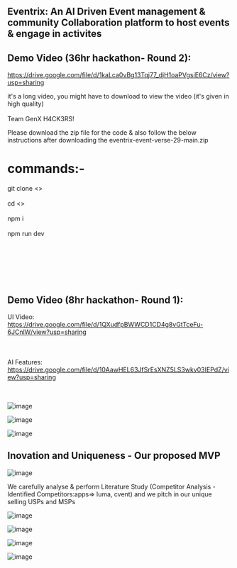 Eventrix: An AI Driven Event management & community Collaboration platform to host events & engage in activites
-


Demo Video (36hr hackathon- Round 2):
-

https://drive.google.com/file/d/1kaLca0vBg13Tqj77_djH1oaPVgsiE6Cz/view?usp=sharing


it's a long video, you might have to download to view the video (it's given in high quality)
<br/>
<br/>
Team GenX H4CK3RS!
<br/>

Please download the zip file for the code & also follow the below instructions after downloading the eventrix-event-verse-29-main.zip

commands:-
=

git clone <>
<br/>
<br/>
cd <>
<br/>
<br/>
npm i
<br/>
<br/>
npm run dev
<br/>
<br/>



<br/>
<br/>
<br/>
<br/>

Demo Video (8hr hackathon- Round 1):
-

UI Video: https://drive.google.com/file/d/1QXudfpBWWCD1CD4g8vGtTceFu-6JCnlW/view?usp=sharing
<br/>
<br/>
<br/>
<br/>
AI Features: https://drive.google.com/file/d/10AawHEL63JfSrEsXNZ5LS3wkv03IEPdZ/view?usp=sharing
<br/>
<br/>
<br/>

![image](https://github.com/user-attachments/assets/6a7a711a-9ee0-4fb7-9a36-5b7f1efb4834)

![image](https://github.com/user-attachments/assets/e411c3ea-f3bd-4645-b635-66750cc86c4f)

![image](https://github.com/user-attachments/assets/1352c709-3dd5-45c9-8ab5-b5ebd8adcc66)


Inovation and Uniqueness - Our proposed MVP
-
![image](https://github.com/user-attachments/assets/283b00ae-2a10-48a7-b97f-f39d4015e41b)


We carefully analyse & perform Literature Study (Competitor Analysis - Identified Competitors:apps=> luma, cvent) and we pitch in our unique selling USPs and MSPs

![image](https://github.com/user-attachments/assets/e184295f-9fbd-4ab7-a280-327b68e6e998)

![image](https://github.com/user-attachments/assets/a068ae8c-9064-466d-86b3-f9526b4d475a)

![image](https://github.com/user-attachments/assets/6942e08b-5c9f-462c-9dd4-95d7208da1e0)

![image](https://github.com/user-attachments/assets/68453448-61a2-4654-ba2c-cba35e332886)



